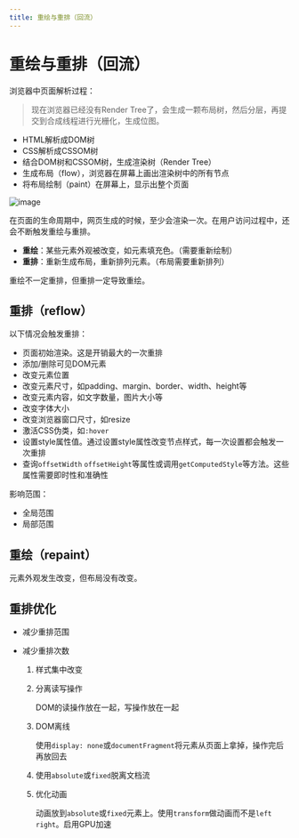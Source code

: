 ```yaml
---
title: 重绘与重排（回流）
---
```


# 重绘与重排（回流） <Badge type="info" text="BLOOMCHIC" />

浏览器中页面解析过程：

> 现在浏览器已经没有Render Tree了，会生成一颗布局树，然后分层，再提交到合成线程进行光栅化，生成位图。

- HTML解析成DOM树
- CSS解析成CSSOM树
- 结合DOM树和CSSOM树，生成渲染树（Render Tree）
- 生成布局（flow），浏览器在屏幕上画出渲染树中的所有节点
- 将布局绘制（paint）在屏幕上，显示出整个页面

![image](https://s2.loli.net/2023/08/16/fS1blKAEmpU4PID.webp)

在页面的生命周期中，网页生成的时候，至少会渲染一次。在用户访问过程中，还会不断触发重绘与重排。

- **重绘**：某些元素外观被改变，如元素填充色。（需要重新绘制）
- **重排**：重新生成布局，重新排列元素。（布局需要重新排列）

重绘不一定重排，但重排一定导致重绘。

## 重排（reflow）

以下情况会触发重排：

- 页面初始渲染。这是开销最大的一次重排
- 添加/删除可见DOM元素
- 改变元素位置
- 改变元素尺寸，如padding、margin、border、width、height等
- 改变元素内容，如文字数量，图片大小等
- 改变字体大小
- 改变浏览器窗口尺寸，如resize
- 激活CSS伪类，如`:hover`
- 设置style属性值。通过设置style属性改变节点样式，每一次设置都会触发一次重排
- 查询`offsetWidth` `offsetHeight`等属性或调用`getComputedStyle`等方法。这些属性需要即时性和准确性

影响范围：

- 全局范围
- 局部范围

## 重绘（repaint）

元素外观发生改变，但布局没有改变。

## 重排优化

- 减少重排范围

- 减少重排次数

  1. 样式集中改变

  2. 分离读写操作

     DOM的读操作放在一起，写操作放在一起

  3. DOM离线

     使用`display: none`或`documentFragment`将元素从页面上拿掉，操作完后再放回去

  4. 使用`absolute`或`fixed`脱离文档流

  5. 优化动画

     动画放到`absolute`或`fixed`元素上。使用`transform`做动画而不是`left` `right`。启用GPU加速
